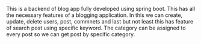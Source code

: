 This is a backend of blog app fully developed using spring boot. This has all the necessary features of a blogging application.
In this we can create, update, delete users, post, commnets and last but not least this has feature of search post using specific keyword.
The category can be assigned to every post so we can get post by specific category.
